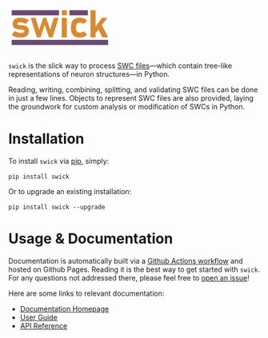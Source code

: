 # ![swick Logo](https://github.com/nathantspencer/swick/blob/main/assets/logo_cropped_small.png)
`swick` is the slick way to process [SWC files](http://www.neuronland.org/NLMorphologyConverter/MorphologyFormats/SWC/Spec.html)—which contain tree-like representations of neuron structures—in Python.

Reading, writing, combining, splitting, and validating SWC files can be done in just a few lines. Objects to represent SWC files are also provided, laying the groundwork for custom analysis or modification of SWCs in Python.

# Installation

To install `swick` via [pip](https://pip.pypa.io/en/stable/), simply:

```
pip install swick
```

Or to upgrade an existing installation:

```
pip install swick --upgrade
```

# Usage & Documentation

Documentation is automatically built via a [Github Actions workflow](https://github.com/nathantspencer/swick/blob/main/.github/workflows/build-docs.yml) and hosted on Github Pages. Reading it is the best way to get started with `swick`. For any questions not addressed there, please feel free to [open an issue](https://github.com/nathantspencer/swick/issues/new)!

Here are some links to relevant documentation:

 - [Documentation Homepage](https://nathantspencer.github.io/swick/index.html)
 - [User Guide](https://nathantspencer.github.io/swick/user_guide/index.html)
 - [API Reference](https://nathantspencer.github.io/swick/api_documentation/index.html)
